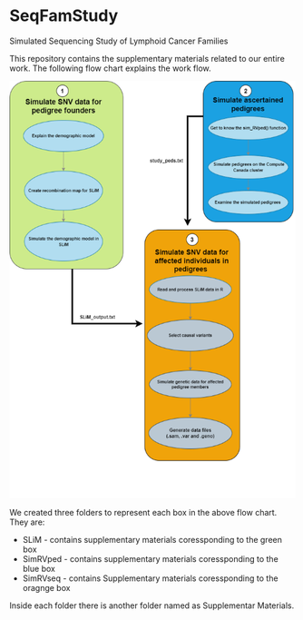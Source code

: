 # SeqFamStudy
Simulated Sequencing Study of Lymphoid Cancer Families

This repository contains the supplementary materials related to our entire work.  The following flow chart explains the work flow.

![Flow Chart](https://github.com/SFUStatgen/SeqFamStudy/blob/main/SLiM/Supplementary%20Materials/Flow%20Chart.png)

We created three folders to represent each box in the above flow chart. They are:

- SLiM - contains supplementary materials coressponding to the green box
- SimRVped - contains supplementary materials coressponding to the blue box
- SimRVseq - contains Supplementary materials coressponding to the oragnge box

Inside each folder there is another folder named as Supplementar Materials.
